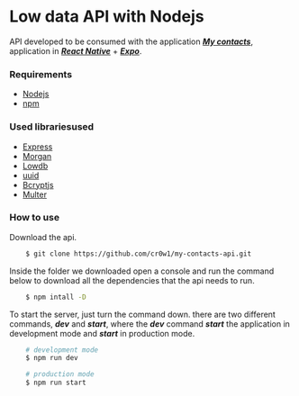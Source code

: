 # Low data API with Nodejs
API developed to be consumed with the application ***[My contacts]( https://github.com/cr0w1/my-contacts)***, application in ***[React Native](https://reactnative.dev/)*** + ***[Expo](https://expo.io/)***.
 
### Requirements
  - [Nodejs](https://nodejs.org/en/)
  - [npm](https://www.npmjs.com/get-npm)

### Used librariesused 
- [Express](https://expressjs.com/pt-br/)
- [Morgan]()
- [Lowdb](https://github.com/typicode/lowdb)
- [uuid](https://www.npmjs.com/package/uuid)
- [Bcryptjs](https://github.com/dcodeIO/bcrypt.js)
- [Multer](https://www.npmjs.com/package/multer)

### How to use
Download the api.

```bash
    $ git clone https://github.com/cr0w1/my-contacts-api.git

```

Inside the folder we downloaded open a console and run the command below to download all the dependencies that the api needs to run.

```bash
    $ npm intall -D
```


To start the server, just turn the command down. there are two different commands, ***dev*** and ***start***, where the ***dev*** command ***start*** the application in development mode and ***start*** in production mode.

```bash
    # development mode
    $ npm run dev 

    # production mode
    $ npm run start 
```